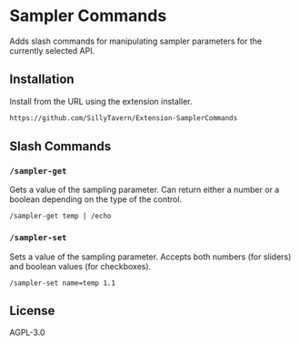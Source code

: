# Sampler Commands

Adds slash commands for manipulating sampler parameters for the currently selected API.

## Installation

Install from the URL using the extension installer.

```sh
https://github.com/SillyTavern/Extension-SamplerCommands
```

## Slash Commands

### `/sampler-get`

Gets a value of the sampling parameter. Can return either a number or a boolean depending on the type of the control.

```stscript
/sampler-get temp | /echo
```

### `/sampler-set`

Sets a value of the sampling parameter. Accepts both numbers (for sliders) and boolean values (for checkboxes).

```stscript
/sampler-set name=temp 1.1
```

## License

AGPL-3.0
